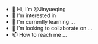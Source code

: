 - 👋 Hi, I’m @Jinyueqing
- 👀 I’m interested in 
- 🌱 I’m currently learning ...
- 💞️ I’m looking to collaborate on ...
- 📫 How to reach me ...

<!---
Jinyueqing/Jinyueqing is a ✨ special ✨ repository because its `README.md` (this file) appears on your GitHub profile.
You can click the Preview link to take a look at your changes.
--->

